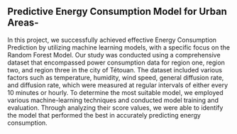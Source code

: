 ## Predictive Energy Consumption Model for Urban Areas-
 In this project, we successfully achieved effective Energy Consumption Prediction by utilizing machine learning models, with a specific focus on the Random Forest Model. Our study was conducted using a comprehensive dataset that encompassed power consumption data for region one, region two, and region three in the city of Tétouan. The dataset included various factors such as temperature, humidity, wind speed, general diffusion rate, and diffusion rate, which were measured at regular intervals of either every 10 minutes or hourly. To determine the most suitable model, we employed various machine-learning techniques and conducted model training and evaluation. Through analyzing their score values, we were able to identify the model that performed the best in accurately predicting energy consumption.



